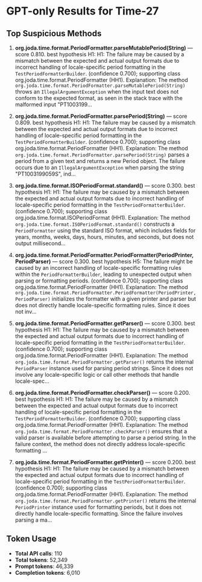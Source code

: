 # GPT-only Results for Time-27

## Top Suspicious Methods

1. **org.joda.time.format.PeriodFormatter.parseMutablePeriod(String)** — score 0.810. best hypothesis H1: H1: The failure may be caused by a mismatch between the expected and actual output formats due to incorrect handling of locale-specific period formatting in the `TestPeriodFormatterBuilder`. (confidence 0.700); supporting class org.joda.time.format.PeriodFormatter (HH1).
    Explanation: The method `org.joda.time.format.PeriodFormatter.parseMutablePeriod(String)` throws an `IllegalArgumentException` when the input text does not conform to the expected format, as seen in the stack trace with the malformed input "PT1003199...

2. **org.joda.time.format.PeriodFormatter.parsePeriod(String)** — score 0.809. best hypothesis H1: H1: The failure may be caused by a mismatch between the expected and actual output formats due to incorrect handling of locale-specific period formatting in the `TestPeriodFormatterBuilder`. (confidence 0.700); supporting class org.joda.time.format.PeriodFormatter (HH1).
    Explanation: The method `org.joda.time.format.PeriodFormatter.parsePeriod(String)` parses a period from a given text and returns a new Period object. The failure occurs due to an `IllegalArgumentException` when parsing the string "PT1003199059S", ind...

3. **org.joda.time.format.ISOPeriodFormat.standard()** — score 0.300. best hypothesis H1: H1: The failure may be caused by a mismatch between the expected and actual output formats due to incorrect handling of locale-specific period formatting in the `TestPeriodFormatterBuilder`. (confidence 0.700); supporting class org.joda.time.format.ISOPeriodFormat (HH1).
    Explanation: The method `org.joda.time.format.ISOPeriodFormat.standard()` constructs a `PeriodFormatter` using the standard ISO format, which includes fields for years, months, weeks, days, hours, minutes, and seconds, but does not output millisecond...

4. **org.joda.time.format.PeriodFormatter.PeriodFormatter(PeriodPrinter,PeriodParser)** — score 0.300. best hypothesis H5: The failure might be caused by an incorrect handling of locale-specific formatting rules within the `PeriodFormatterBuilder`, leading to unexpected output when parsing or formatting periods. (confidence 0.700); supporting class org.joda.time.format.PeriodFormatter (HH1).
    Explanation: The method `org.joda.time.format.PeriodFormatter.PeriodFormatter(PeriodPrinter, PeriodParser)` initializes the formatter with a given printer and parser but does not directly handle locale-specific formatting rules. Since it does not inv...

5. **org.joda.time.format.PeriodFormatter.getParser()** — score 0.300. best hypothesis H1: H1: The failure may be caused by a mismatch between the expected and actual output formats due to incorrect handling of locale-specific period formatting in the `TestPeriodFormatterBuilder`. (confidence 0.700); supporting class org.joda.time.format.PeriodFormatter (HH1).
    Explanation: The method `org.joda.time.format.PeriodFormatter.getParser()` returns the internal `PeriodParser` instance used for parsing period strings. Since it does not involve any locale-specific logic or call other methods that handle locale-spec...

6. **org.joda.time.format.PeriodFormatter.checkParser()** — score 0.200. best hypothesis H1: H1: The failure may be caused by a mismatch between the expected and actual output formats due to incorrect handling of locale-specific period formatting in the `TestPeriodFormatterBuilder`. (confidence 0.700); supporting class org.joda.time.format.PeriodFormatter (HH1).
    Explanation: The method `org.joda.time.format.PeriodFormatter.checkParser()` ensures that a valid parser is available before attempting to parse a period string. In the failure context, the method does not directly address locale-specific formatting ...

7. **org.joda.time.format.PeriodFormatter.getPrinter()** — score 0.200. best hypothesis H1: H1: The failure may be caused by a mismatch between the expected and actual output formats due to incorrect handling of locale-specific period formatting in the `TestPeriodFormatterBuilder`. (confidence 0.700); supporting class org.joda.time.format.PeriodFormatter (HH1).
    Explanation: The method `org.joda.time.format.PeriodFormatter.getPrinter()` returns the internal `PeriodPrinter` instance used for formatting periods, but it does not directly handle locale-specific formatting. Since the failure involves parsing a ma...


## Token Usage

- **Total API calls**: 110
- **Total tokens**: 52,349
- **Prompt tokens**: 46,339
- **Completion tokens**: 6,010
